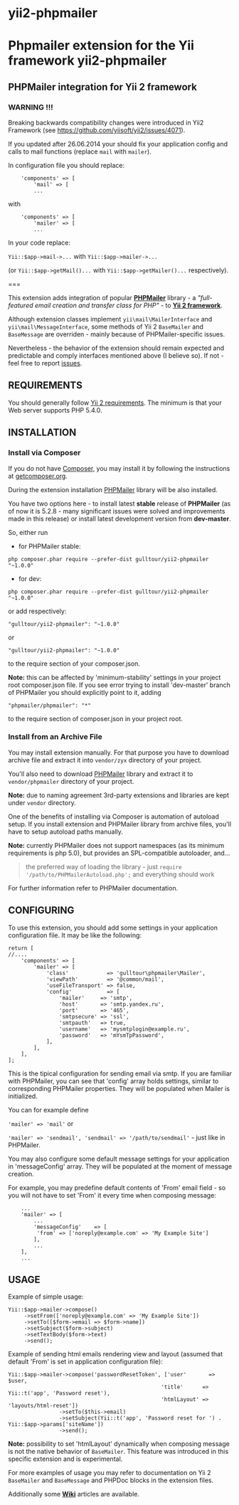 # yii2-phpmailer
Phpmailer extension for the Yii framework
yii2-phpmailer
=============

PHPMailer integration for Yii 2 framework
-----------------------------------------
### WARNING !!!

Breaking backwards compatibility changes were introduced in Yii2 Framework (see https://github.com/yiisoft/yii2/issues/4071).

If you updated after 26.06.2014 your should fix your application config and calls to mail functions (replace `mail` with `mailer`).

In configuration file you should replace:

```
	'components' => [
        'mail' => [
        ...
```

with

```
	'components' => [
        'mailer' => [
        ...
```

In your code replace:

`Yii::$app->mail->...` with `Yii::$app->mailer->...` 

(or `Yii::$app->getMail()...` with `Yii::$app->getMailer()...` respectively).

===


This extension adds integration of popular **[PHPMailer](https://github.com/PHPMailer/PHPMailer)** library -
a _"full-featured email creation and transfer class for PHP"_ - to **[Yii 2 framework](https://github.com/yiisoft/yii2)**.

Although extension classes implement `yii\mail\MailerInterface` and `yii\mail\MessageInterface`, some methods of Yii 2
`BaseMailer` and `BaseMessage` are overriden - mainly because of PHPMailer-specific issues.

Nevertheless - the behavior of the extension should remain expected and predictable and comply interfaces mentioned above
(I believe so). If not - feel free to report [issues](https://github.com/SDKiller/zyx-phpmailer/issues).


REQUIREMENTS
------------

You should generally follow [Yii 2 requirements](https://github.com/yiisoft/yii2/blob/master/README.md).
The minimum is that your Web server supports PHP 5.4.0.


INSTALLATION
------------

### Install via Composer

If you do not have [Composer](http://getcomposer.org/), you may install it by following the instructions
at [getcomposer.org](http://getcomposer.org/doc/00-intro.md#installation-nix).

During the extension installation [PHPMailer](https://github.com/PHPMailer/PHPMailer) library will be also installed.

You have two options here - to install latest **stable** release of **PHPMailer** (as of now it is 5.2.8 - many significant issues were solved and improvements made in this release) or install latest development version from **dev-master**.


So, either run

- for PHPMailer stable:

```
php composer.phar require --prefer-dist gulltour/yii2-phpmailer "~1.0.0"
```

- for dev:

```
php composer.phar require --prefer-dist gulltour/yii2-phpmailer "~1.0.0"
```


or add respectively:

```
"gulltour/yii2-phpmailer": "~1.0.0"
```

or

```
"gulltour/yii2-phpmailer": "~1.0.0"
```

to the require section of your composer.json.


**Note:** this can be affected by 'minimum-stability' settings in your project root composer.json file. If you see error
trying to install 'dev-master' branch of PHPMailer you should explicitly point to it, adding

```
"phpmailer/phpmailer": "*"
```

to the require section of composer.json in your project root.



### Install from an Archive File

You may install extension manually.
For that purpose you have to download archive file and extract it into `vendor/zyx` directory of your project.

You'll also need to download [PHPMailer](https://github.com/PHPMailer/PHPMailer) library and extract it to
`vendor/phpmailer` directory of your project.

**Note:** due to naming agreement 3rd-party extensions and libraries are kept under `vendor` directory.

One of the benefits of installing via Composer is automation of autoload setup.
If you install extension and PHPMailer library from archive files, you'll have to setup autoload paths manually.

**Note:** currently PHPMailer does not support namespaces (as its minimum requirements is php 5.0), but provides an
SPL-compatible autoloader, and...
> the preferred way of loading the library - just `require '/path/to/PHPMailerAutoload.php';` and everything should work

For further information refer to PHPMailer documentation.


CONFIGURING
------------


To use this extension, you should add some settings in your application configuration file.
It may be like the following:

```
return [
//....
	'components' => [
        'mailer' => [
            'class'            => 'gulltour\phpmailer\Mailer',
            'viewPath'         => '@common/mail',
            'useFileTransport' => false,
            'config'           => [
                'mailer'     => 'smtp',
                'host'       => 'smtp.yandex.ru',
                'port'       => '465',
                'smtpsecure' => 'ssl',
                'smtpauth'   => true,
                'username'   => 'mysmtplogin@example.ru',
                'password'   => 'mYsmTpPassword',
            ],
        ],
	],
];
```

This is the tipical configuration for sending email via smtp.
If you are familiar with PHPMailer, you can see that 'config' array holds settings, similar to corresponding
PHPMailer properties. They will be populated when Mailer is initialized.

You can for example define

```'mailer' => 'mail'``` or

```'mailer' => 'sendmail', 'sendmail' => '/path/to/sendmail'```  - just like in PHPMailer.

You may also configure some default message settings for your application in 'messageConfig' array.
They will be populated at the moment of message creation.

For example, you may predefine default contents of 'From' email field - so you will not have to set 'From'
it every time when composing message:

```
    ...
    'mailer' => [
        ...
        'messageConfig'    => [
         'from' => ['noreply@example.com' => 'My Example Site']
        ],
        ...
    ],
    ...
```



USAGE
------------

Example of simple usage:

```
Yii::$app->mailer->compose()
     ->setFrom(['noreply@example.com' => 'My Example Site'])
     ->setTo([$form->email => $form->name])
     ->setSubject($form->subject)
     ->setTextBody($form->text)
     ->send();
```

Example of sending html emails rendering view and layout (assumed that default 'From' is set in application configuration file):

```
Yii::$app->mailer->compose('passwordResetToken', ['user'       => $user,
                                                'title'      => Yii::t('app', 'Password reset'),
                                                'htmlLayout' => 'layouts/html-reset'])
                ->setTo($this->email)
                ->setSubject(Yii::t('app', 'Password reset for ') . Yii::$app->params['siteName'])
                ->send();
```

**Note:** possibility to set 'htmlLayout' dynamically when composing message is not the native behavior of `BaseMailer`.
This feature was introduced in this specific extension and is experimental.


For more examples of usage you may refer to documentation on Yii 2 `BaseMailer` and `BaseMessage` and PHPDoc blocks in
the extension files.

Additionally some **[Wiki](https://github.com/weijiansdlx/yii2-phpmailer/wiki)** articles are available.
